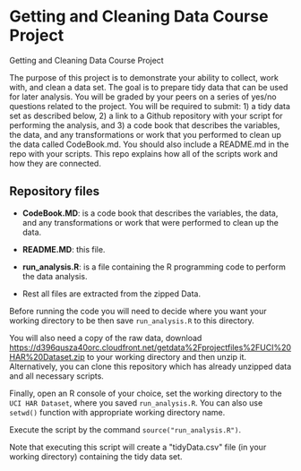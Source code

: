 # Getting and Cleaning Data Course Project
Getting and Cleaning Data Course Project

The purpose of this project is to demonstrate your ability to collect, work with, and clean a data set. The goal is to prepare tidy data that can be used for later analysis. You will be graded by your peers on a series of yes/no questions related to the project. You will be required to submit: 1) a tidy data set as described below, 2) a link to a Github repository with your script for performing the analysis, and 3) a code book that describes the variables, the data, and any transformations or work that you performed to clean up the data called CodeBook.md. You should also include a README.md in the repo with your scripts. This repo explains how all of the scripts work and how they are connected.

## Repository files

* __CodeBook.MD__: is a code book that describes the variables, the data, and any transformations or work that were performed to clean up the data. 

* __README.MD__: this file.

* __run_analysis.R__: is a file containing the R programming code to perform the data analysis.

* Rest all files are extracted from the zipped Data.

Before running the code you will need to decide where you want your working directory to be then save `run_analysis.R` to this directory.

You will also need a copy of the raw data, download https://d396qusza40orc.cloudfront.net/getdata%2Fprojectfiles%2FUCI%20HAR%20Dataset.zip to your working directory and then unzip it.
Alternatively, you can clone this repository which has already unzipped data and all necessary scripts. 

Finally, open an R console of your choice, set the working directory to the `UCI HAR Dataset`, where you saved `run_analysis.R`.  You can also use `setwd()` function with appropriate working directory name. 

Execute the script by the command `source("run_analysis.R")`.

Note that executing this script will create a "tidyData.csv" file (in your working directory) containing the tidy data set.
